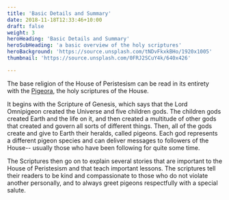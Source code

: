 ```yaml
---
title: 'Basic Details and Summary'
date: 2018-11-18T12:33:46+10:00
draft: false
weight: 3
heroHeading: 'Basic Details and Summary'
heroSubHeading: 'a basic overview of the holy scriptures'
heroBackground: 'https://source.unsplash.com/tNDvFkxkBHo/1920x1005'
thumbnail: 'https://source.unsplash.com/0FRJ2SCuY4k/640x426'

---
```


The base religion of the House of Peristesism can be read in its entirety with the [Pigeora](https://docs.google.com/document/d/14ERGCVcqiqwroLsx7weR3s1__aUCkVloqXOzeY9VjAg/), the holy scriptures of the House.

It begins with the Scripture of Genesis, which says that the Lord Omnipigeon created the Universe and five children gods. The children gods created Earth and the life on it, and then created a multitude of other gods that created and govern all sorts of different things. Then, all of the gods create and give to Earth their heralds, called pigeons. Each god represents a different pigeon species and can deliver messages to followers of the House-- usually those who have been following for quite some time.

The Scriptures then go on to explain several stories that are important to the House of Peristesism and that teach important lessons. The scriptures tell their readers to be kind and compassionate to those who do not violate another personally, and to always greet pigeons respectfully with a special salute.